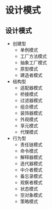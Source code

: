 # 设计模式

## 设计模式

* 创建型
  * 单例模式
  * 工厂方法模式
  * 抽象工厂模式
  * 原型模式
  * 建造者模式
* 结构型
  * 适配器模式
  * 桥接模式
  * 过滤器模式
  * 组合模式
  * 装饰器模式
  * 外观模式
  * 享元模式
  * 代理模式
* 行为型
  * 责任链模式
  * 命令模式
  * 解释器模式
  * 迭代器模式
  * 中介者模式
  * 备忘录模式
  * 观察者模式
  * 状态模式
  * 空对象模式
  * 策略模式